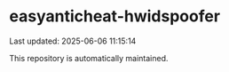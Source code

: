 # easyanticheat-hwidspoofer

Last updated: 2025-06-06 11:15:14

This repository is automatically maintained.

